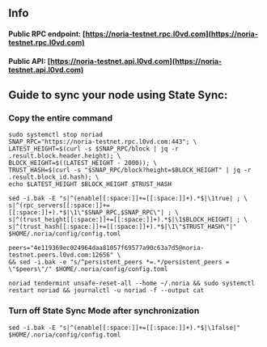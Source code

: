 ## Info
#### Public RPC endpoint: [https://noria-testnet.rpc.l0vd.com](https://noria-testnet.rpc.l0vd.com)
#### Public API: [https://noria-testnet.api.l0vd.com](https://noria-testnet.api.l0vd.com)

## Guide to sync your node using State Sync:

### Copy the entire command
```
sudo systemctl stop noriad
SNAP_RPC="https://noria-testnet.rpc.l0vd.com:443"; \
LATEST_HEIGHT=$(curl -s $SNAP_RPC/block | jq -r .result.block.header.height); \
BLOCK_HEIGHT=$((LATEST_HEIGHT - 2000)); \
TRUST_HASH=$(curl -s "$SNAP_RPC/block?height=$BLOCK_HEIGHT" | jq -r .result.block_id.hash); \
echo $LATEST_HEIGHT $BLOCK_HEIGHT $TRUST_HASH

sed -i.bak -E "s|^(enable[[:space:]]+=[[:space:]]+).*$|\1true| ; \
s|^(rpc_servers[[:space:]]+=[[:space:]]+).*$|\1\"$SNAP_RPC,$SNAP_RPC\"| ; \
s|^(trust_height[[:space:]]+=[[:space:]]+).*$|\1$BLOCK_HEIGHT| ; \
s|^(trust_hash[[:space:]]+=[[:space:]]+).*$|\1\"$TRUST_HASH\"|" $HOME/.noria/config/config.toml

peers="4e119369ec024964daa81057f69577a90c63a7d5@noria-testnet.peers.l0vd.com:12656" \
&& sed -i.bak -e "s/^persistent_peers *=.*/persistent_peers = \"$peers\"/" $HOME/.noria/config/config.toml 

noriad tendermint unsafe-reset-all --home ~/.noria && sudo systemctl restart noriad && journalctl -u noriad -f --output cat
```

### Turn off State Sync Mode after synchronization
```
sed -i.bak -E "s|^(enable[[:space:]]+=[[:space:]]+).*$|\1false|" $HOME/.noria/config/config.toml
```
